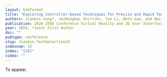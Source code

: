 ```yaml
---
layout: bibformat
title: "Exploring Controller-based Techniques for Precise and Rapid Text Selection in Virtual Reality"
authors: Jianbin Song*, <b>Rongkai Shi*</b>, Yue Li, BoYu Gao, and Hai-Ning Liang
publication: 2024 IEEE Conference Virtual Reality and 3D User Interfaces (VR)
year: 2024, *Joint First Author
doi: ""
pubtype: conference
slug: Jianbin-TextSelection24
indexnum: 22
index: "[C8]"
video: ""
---
```


To appear. 